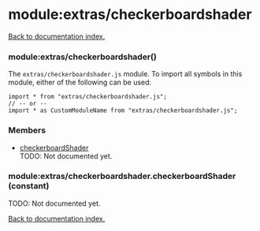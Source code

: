 # module:extras/checkerboardshader

[Back to documentation index.](index.md)

<a name='extras_checkerboardshader'></a>
### module:extras/checkerboardshader()

The <code>extras/checkerboardshader.js</code> module.
To import all symbols in this module, either of the following can be used:

    import * from "extras/checkerboardshader.js";
    // -- or --
    import * as CustomModuleName from "extras/checkerboardshader.js";

### Members

* [checkerboardShader](#extras_checkerboardshader.checkerboardShader)<br>TODO: Not documented yet.

<a name='extras_checkerboardshader.checkerboardShader'></a>
### module:extras/checkerboardshader.checkerboardShader (constant)

TODO: Not documented yet.

[Back to documentation index.](index.md)
